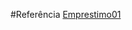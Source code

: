 #Referência
[Emprestimo01](https://github.com/Igor-HBS/MC322---1s-2021/blob/main/lab01/notebook/emprestimo01-ra171953.ipynb)
